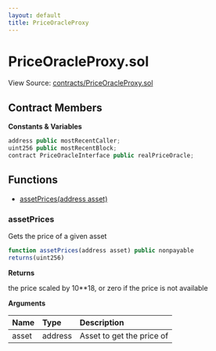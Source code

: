 ```yaml
---
layout: default
title: PriceOracleProxy
---
```


# PriceOracleProxy.sol

View Source: [contracts/PriceOracleProxy.sol](https://github.com/project-alkemi/alkemi-earn-protocol/tree/2a353e0fa125b9f579db260fbb031d53b74bf7e2/contracts/PriceOracleProxy.sol)

## Contract Members

**Constants & Variables**

```javascript
address public mostRecentCaller;
uint256 public mostRecentBlock;
contract PriceOracleInterface public realPriceOracle;
```

## Functions

* [assetPrices\(address asset\)](priceoracleproxy.md#assetprices)

### assetPrices

Gets the price of a given asset

```javascript
function assetPrices(address asset) public nonpayable
returns(uint256)
```

**Returns**

the price scaled by 10\*\*18, or zero if the price is not available

**Arguments**

| Name | Type | Description |
| :--- | :--- | :--- |
| asset | address | Asset to get the price of |

